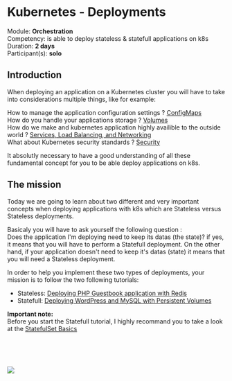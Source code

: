 # Kubernetes - Deployments

Module: **Orchestration** </br>
Competency: is able to deploy stateless & statefull applications on k8s <br />
Duration: **2 days** </br>
Participant(s): **solo** </br>

## Introduction

When deploying an application on a Kubernetes cluster you will have to take into considerations multiple things, like for example:

How to manage the application configuration settings ? [ConfigMaps](https://kubernetes.io/docs/concepts/configuration/configmap/)<br />
How do you handle your applications storage ? [Volumes](https://kubernetes.io/docs/concepts/storage/)<br />
How do we make and kubernetes application highly availible to the outside world ? [Services, Load Balancing, and Networking](https://kubernetes.io/docs/concepts/services-networking/)<br />
What about Kubernetes security standards ? [Security](https://kubernetes.io/docs/concepts/security/) <br />

It absolutly necessary to have a good understanding of all these fundamental concept for you to be able deploy applications on k8s.

## The mission

Today we are going to learn about two different and very important concepts when deploying applications with k8s which are Stateless versus Stateless deployments.

Basicaly you will have to ask yourself the following question : <br>
Does the application I'm deploying need to keep its datas (the state)? if yes, it means that you will have to perform a Statefull deployment. On the other hand, if your application doesn't need to keep it's datas (state) it means that you will need a Stateless deployment.

In order to help you implement these two types of deployments, your mission is to follow the two following tutorials:

- Stateless: [Deploying PHP Guestbook application with Redis](https://kubernetes.io/docs/tutorials/stateless-application/guestbook/)
- Statefull: [Deploying WordPress and MySQL with Persistent Volumes](https://kubernetes.io/docs/tutorials/stateful-application/mysql-wordpress-persistent-volume/)

**Important note:**<br>
Before you start the Statefull tutorial, I highly recommand you to take a look at the [StatefulSet Basics](https://kubernetes.io/docs/tutorials/stateful-application/basic-stateful-set/)

<br /><br /><br />

![](https://res.cloudinary.com/practicaldev/image/fetch/s--L1mx3fun--/c_imagga_scale,f_auto,fl_progressive,h_720,q_auto,w_1280/https://dev-to-uploads.s3.amazonaws.com/i/bvc0q7azyffnp10liamy.jpeg)
